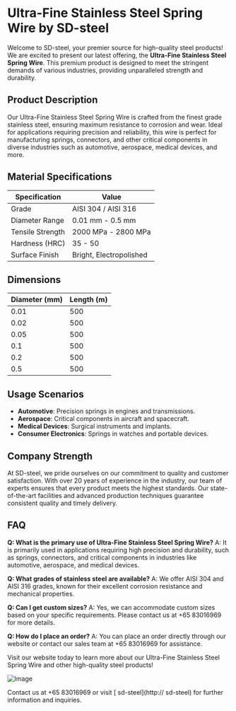 # Ultra-Fine Stainless Steel Spring Wire by SD-steel

Welcome to SD-steel, your premier source for high-quality steel products! We are excited to present our latest offering, the **Ultra-Fine Stainless Steel Spring Wire**. This premium product is designed to meet the stringent demands of various industries, providing unparalleled strength and durability.

## Product Description

Our Ultra-Fine Stainless Steel Spring Wire is crafted from the finest grade stainless steel, ensuring maximum resistance to corrosion and wear. Ideal for applications requiring precision and reliability, this wire is perfect for manufacturing springs, connectors, and other critical components in diverse industries such as automotive, aerospace, medical devices, and more.

## Material Specifications

| Specification        | Value                       |
|----------------------|-----------------------------|
| Grade                | AISI 304 / AISI 316         |
| Diameter Range       | 0.01 mm - 0.5 mm            |
| Tensile Strength     | 2000 MPa - 2800 MPa        |
| Hardness (HRC)       | 35 - 50                     |
| Surface Finish       | Bright, Electropolished     |

## Dimensions

| Diameter (mm) | Length (m) |
|---------------|------------|
| 0.01          | 500        |
| 0.02          | 500        |
| 0.05          | 500        |
| 0.1           | 500        |
| 0.2           | 500        |
| 0.5           | 500        |

## Usage Scenarios

- **Automotive**: Precision springs in engines and transmissions.
- **Aerospace**: Critical components in aircraft and spacecraft.
- **Medical Devices**: Surgical instruments and implants.
- **Consumer Electronics**: Springs in watches and portable devices.

## Company Strength

At SD-steel, we pride ourselves on our commitment to quality and customer satisfaction. With over 20 years of experience in the industry, our team of experts ensures that every product meets the highest standards. Our state-of-the-art facilities and advanced production techniques guarantee consistent quality and timely delivery.

## FAQ

**Q: What is the primary use of Ultra-Fine Stainless Steel Spring Wire?**
A: It is primarily used in applications requiring high precision and durability, such as springs, connectors, and critical components in industries like automotive, aerospace, and medical devices.

**Q: What grades of stainless steel are available?**
A: We offer AISI 304 and AISI 316 grades, known for their excellent corrosion resistance and mechanical properties.

**Q: Can I get custom sizes?**
A: Yes, we can accommodate custom sizes based on your specific requirements. Please contact us at +65 83016969 for more details.

**Q: How do I place an order?**
A: You can place an order directly through our website or contact our sales team at +65 83016969 for assistance.

Visit our website today to learn more about our Ultra-Fine Stainless Steel Spring Wire and other high-quality steel products!

![Image](https://github.com/user-attachments/assets/2567258e-e124-4816-932d-1809bd27ef0b)

Contact us at +65 83016969 or visit [ sd-steel](http:// sd-steel) for further information and inquiries.